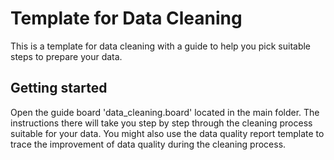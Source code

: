 # Template for Data Cleaning

This is a template for data cleaning with a guide to help you pick suitable steps to prepare your data.

## Getting started

Open the guide board 'data_cleaning.board' located in the main folder. The instructions there will take you step by step through the cleaning process suitable for your data. You might also use the data quality report template to trace the improvement of data quality during the cleaning process.

